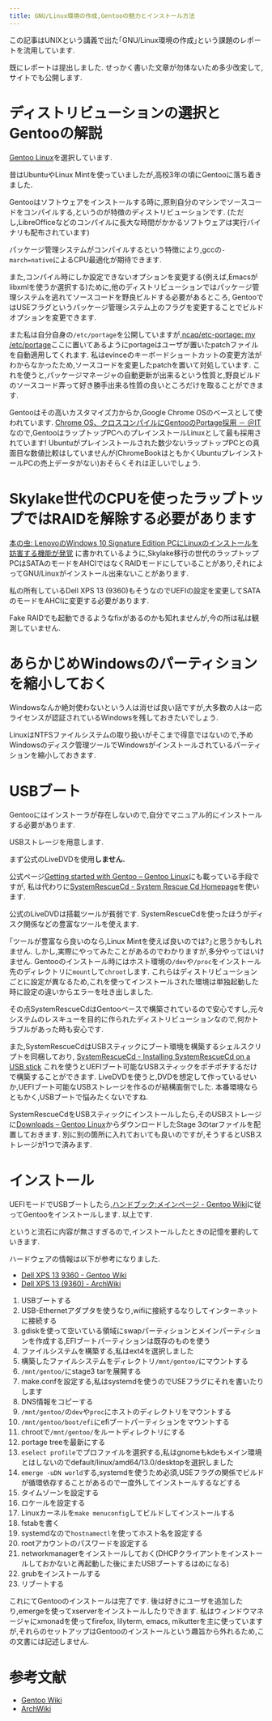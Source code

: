```yaml
---
title: GNU/Linux環境の作成,Gentooの魅力とインストール方法
---
```


この記事はUNIXという講義で出た｢GNU/Linux環境の作成｣という課題のレポートを流用しています.

既にレポートは提出しました.
せっかく書いた文章が勿体ないため多少改変して,サイトでも公開します.

# ディストリビューションの選択とGentooの解説

[Gentoo Linux](https://www.gentoo.org/)を選択しています.

昔はUbuntuやLinux Mintを使っていましたが,高校3年の頃にGentooに落ち着きました.

Gentooはソフトウェアをインストールする時に,原則自分のマシンでソースコードをコンパイルする,というのが特徴のディストリビューションです.
(ただし,LibreOfficeなどのコンパイルに長大な時間がかかるソフトウェアは実行バイナリも配布されています)

パッケージ管理システムがコンパイルするという特徴により,gccの`-march=native`によるCPU最適化が期待できます.

また,コンパイル時にしか設定できないオプションを変更する(例えば,Emacsがlibxmlを使うか選択する)ために,他のディストリビューションではパッケージ管理システムを逃れてソースコードを野良ビルドする必要があるところ,
GentooではUSEフラグというパッケージ管理システム上のフラグを変更することでビルドオプションを変更できます.

また私は自分自身の`/etc/portage`を公開していますが,[ncaq/etc-portage: my /etc/portage](https://github.com/ncaq/etc-portage)ここに置いてあるようにportageはユーザが置いたpatchファイルを自動適用してくれます.
私はevinceのキーボードショートカットの変更方法がわからなかったため,ソースコードを変更したpatchを置いて対処しています.
これを使うと,パッケージマネージャの自動更新が出来るという性質と,野良ビルドのソースコード弄って好き勝手出来る性質の良いところだけを取ることができます.

Gentooはその高いカスタマイズ力からか,Google Chrome OSのベースとして使われています.
[Chrome OS、クロスコンパイルにGentooのPortage採用 － ＠IT](http://www.atmarkit.co.jp/news/201002/18/gentoo.html)
なので,GentooはラップトップPCへのプレインストールLinuxとして最も採用されています!
Ubuntuがプレインストールされた数少ないラップトップPCとの真面目な数値比較はしていませんが(ChromeBookはともかくUbuntuプレインストールPCの売上データがない)おそらくそれは正しいでしょう.

# Skylake世代のCPUを使ったラップトップではRAIDを解除する必要があります

[本の虫: LenovoのWindows 10 Signature Edition PCにLinuxのインストールを妨害する機能が発覚](https://cpplover.blogspot.jp/2016/09/lenovowindows-10-signature-edition.html)
に書かれているように,Skylake移行の世代のラップトップPCはSATAのモードをAHCIではなくRAIDモードにしていることがあり,それによってGNU/Linuxがインストール出来ないことがあります.

私の所有しているDell XPS 13 (9360)もそうなのでUEFIの設定を変更してSATAのモードをAHCIに変更する必要があります.

Fake RAIDでも起動できるようなfixがあるのかも知れませんが,今の所は私は観測していません.

# あらかじめWindowsのパーティションを縮小しておく

Windowsなんか絶対使わないという人は消せば良い話ですが,大多数の人は一応ライセンスが認証されているWindowsを残しておきたいでしょう.

LinuxはNTFSファイルシステムの取り扱いがそこまで得意ではないので,予めWindowsのディスク管理ツールでWindowsがインストールされているパーティションを縮小しておきます.

# USBブート

Gentooにはインストーラが存在しないので,自分でマニュアル的にインストールする必要があります.

USBストレージを用意します.

まず公式のLiveDVDを使用**しません.**

公式ページ[Getting started with Gentoo – Gentoo Linux](https://www.gentoo.org/get-started/)にも載っている手段ですが,
私は代わりに[SystemRescueCd - System Rescue Cd Homepage](http://www.system-rescue-cd.org/)を使います.

公式のLiveDVDは搭載ツールが貧弱です.
SystemRescueCdを使ったほうがディスク関係などの豊富なツールを使えます.

｢ツールが豊富なら良いのなら,Linux Mintを使えば良いのでは?｣と思うかもしれません.
しかし,実際にやってみたことがあるのでわかりますが,多分やってはいけません.
Gentooのインストール時にはホスト環境の`/dev`や`/proc`をインストール先のディレクトリに`mount`して`chroot`します.
これらはディストリビューションごとに設定が異なるため,これを使ってインストールされた環境は単独起動した時に設定の違いからエラーを吐き出しました.

その点SystemRescueCdはGentooベースで構築されているので安心ですし,元々システムのレスキューを目的に作られたディストリビューションなので,何かトラブルがあった時も安心です.

また,SystemRescueCdはUSBスティックにブート環境を構築するシェルスクリプトを同梱しており,
[SystemRescueCd - Installing SystemRescueCd on a USB stick](http://www.system-rescue-cd.org/Installing-SystemRescueCd-on-a-USB-stick/)
これを使うとUEFIブート可能なUSBスティックをポチポチするだけで構築することができます.
LiveDVDを使うと,DVDを想定して作っているせいか,UEFIブート可能なUSBストレージを作るのが結構面倒でした.
本番環境ならともかく,USBブートで悩みたくないですね.

SystemRescueCdをUSBスティックにインストールしたら,そのUSBストレージに[Downloads – Gentoo Linux](https://www.gentoo.org/downloads/)からダウンロードしたStage 3のtarファイルを配置しておきます.
別に別の箇所に入れておいても良いのですが,そうするとUSBストレージが1つで済みます.

# インストール

UEFIモードでUSBブートしたら,[ハンドブック:メインページ - Gentoo Wiki](https://wiki.gentoo.org/wiki/Handbook:Main_Page/ja)に従ってGentooをインストールします.
以上です.

というと流石に内容が無さすぎるので,インストールしたときの記憶を要約していきます.

ハードウェアの情報は以下が参考になりました.

* [Dell XPS 13 9360 - Gentoo Wiki](https://wiki.gentoo.org/wiki/Dell_XPS_13_9360)
* [Dell XPS 13 (9360) - ArchWiki](https://wiki.archlinux.jp/index.php/Dell_XPS_13_(9360))

1. USBブートする
1. USB-Ethernetアダプタを使うなり,wifiに接続するなりしてインターネットに接続する
1. gdiskを使って空いている領域にswapパーティションとメインパーティションを作成する,EFIブートパーティションは既存のものを使う
1. ファイルシステムを構築する,私はext4を選択しました
1. 構築したファイルシステムをディレクトリ`/mnt/gentoo/`にマウントする
1. `/mnt/gentoo/`にstage3 tarを展開する
1. make.confを設定する,私はsystemdを使うのでUSEフラグにそれを書いたりします
1. DNS情報をコピーする
1. `/mnt/gentoo/`の`dev`や`proc`にホストのディレクトリをマウントする
1. `/mnt/gentoo/boot/efi`にefiブートパーティションをマウントする
1. chrootで`/mnt/gentoo/`をルートディレクトリにする
1. portage treeを最新にする
1. `eselect profile`でプロファイルを選択する,私はgnomeもkdeもメイン環境とはしないのでdefault/linux/amd64/13.0/desktopを選択しました
1. `emerge -uDN world`する,systemdを使うため必須,USEフラグの関係でビルドが循環依存することがあるので一度外してインストールするなどする
1. タイムゾーンを設定する
1. ロケールを設定する
1. Linuxカーネルを`make menuconfig`してビルドしてインストールする
1. fstabを書く
1. systemdなので`hostnamectl`を使ってホスト名を設定する
1. rootアカウントのパスワードを設定する
1. networkmanagerをインストールしておく(DHCPクライアントをインストールしておかないと再起動した後にまたUSBブートするはめになる)
1. grubをインストールする
1. リブートする

これにてGentooのインストールは完了です.
後は好きにユーザを追加したり,emergeを使ってxserverをインストールしたりできます.
私はウィンドウマネージャにxmonadを使ってfirefox, lilyterm, emacs, mikutterを主に使っていますが,それらのセットアップはGentooのインストールという趣旨から外れるため,この文書には記述しません.

# 参考文献

* [Gentoo Wiki](https://wiki.gentoo.org/wiki/Main_Page)
* [ArchWiki](https://wiki.archlinux.org/)
